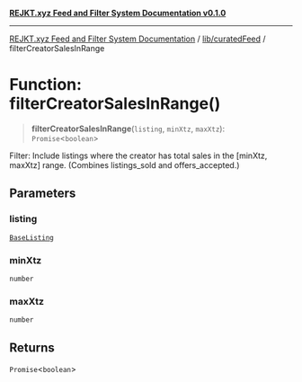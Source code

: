 [**REJKT.xyz Feed and Filter System Documentation v0.1.0**](../../../README.md)

***

[REJKT.xyz Feed and Filter System Documentation](../../../modules.md) / [lib/curatedFeed](../README.md) / filterCreatorSalesInRange

# Function: filterCreatorSalesInRange()

> **filterCreatorSalesInRange**(`listing`, `minXtz`, `maxXtz`): `Promise`\<`boolean`\>

Filter: Include listings where the creator has total sales in the [minXtz, maxXtz] range.
(Combines listings_sold and offers_accepted.)

## Parameters

### listing

[`BaseListing`](../interfaces/BaseListing.md)

### minXtz

`number`

### maxXtz

`number`

## Returns

`Promise`\<`boolean`\>
